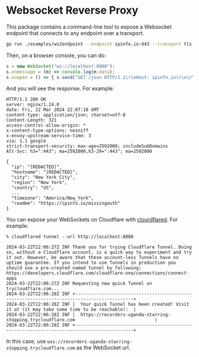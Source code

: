 # Websocket Reverse Proxy

This package contains a command-line tool to expose a Websocket endpoint that connects to
any endpoint over a transport.

```sh
go run ./examples/ws2endpoint --endpoint ipinfo.io:443 --transport tls
```

Then, on a browser console, you can do:

```js
s = new WebSocket("ws://localhost:8080");
s.onmessage = (m) => console.log(m.data);
s.onopen = () => { s.send("GET /json HTTP/1.1\r\nHost: ipinfo.io\r\n\r\n"); }
```

And you will see the response. For example:

```http
HTTP/1.1 200 OK
server: nginx/1.24.0
date: Fri, 22 Mar 2024 22:07:18 GMT
content-type: application/json; charset=utf-8
Content-Length: 321
access-control-allow-origin: *
x-content-type-options: nosniff
x-envoy-upstream-service-time: 3
via: 1.1 google
strict-transport-security: max-age=2592000; includeSubDomains
Alt-Svc: h3=":443"; ma=2592000,h3-29=":443"; ma=2592000

{
  "ip": "[REDACTED]",
  "hostname": "[REDACTED]",
  "city": "New York City",
  "region": "New York",
  "country": "US",
  ...
  "timezone": "America/New_York",
  "readme": "https://ipinfo.io/missingauth"
}
```

You can expose your WebSockets on Cloudflare with [clourdflared](https://developers.cloudflare.com/cloudflare-one/connections/connect-networks/do-more-with-tunnels/trycloudflare/). For example:

```console
% cloudflared tunnel --url http://localhost:8080

2024-03-22T22:06:27Z INF Thank you for trying Cloudflare Tunnel. Doing so, without a Cloudflare account, is a quick way to experiment and try it out. However, be aware that these account-less Tunnels have no uptime guarantee. If you intend to use Tunnels in production you should use a pre-created named tunnel by following: https://developers.cloudflare.com/cloudflare-one/connections/connect-apps
2024-03-22T22:06:27Z INF Requesting new quick Tunnel on trycloudflare.com...
2024-03-22T22:06:28Z INF +--------------------------------------------------------------------------------------------+
2024-03-22T22:06:28Z INF |  Your quick Tunnel has been created! Visit it at (it may take some time to be reachable):  |
2024-03-22T22:06:28Z INF |  https://recorders-uganda-starring-stopping.trycloudflare.com                              |
2024-03-22T22:06:28Z INF +--------------------------------------------------------------------------------------------+
```

In this case, use `wss://recorders-uganda-starring-stopping.trycloudflare.com` as the WebSocket url.
